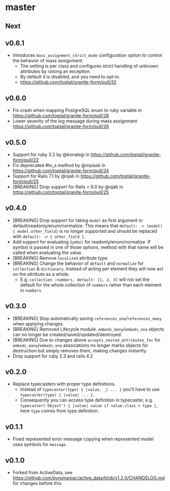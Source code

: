 # master

## Next

## v0.6.1

* Introduces `mass_assignment_strict_mode` configuration option to control the behavior of mass assignment.
  * The setting is per class and configures strict handling of unknown attributes by raising an exception.
  * By default it is disabled, and you need to opt-in.
  * https://github.com/toptal/granite-form/pull/32

## v0.6.0

* Fix crash when mapping PostgreSQL enum to ruby variable in https://github.com/toptal/granite-form/pull/28
* Lower severity of the log message during mass assignment https://github.com/toptal/granite-form/pull/26

## v0.5.0

* Support for ruby 3.2 by @konalegi in https://github.com/toptal/granite-form/pull/22
* Fix deprecated #to_s method by @mpiask in https://github.com/toptal/granite-form/pull/24
* Support for Rails 7.1 by @ojab in https://github.com/toptal/granite-form/pull/25
* [BREAKING] Drop support for Rails < 6.0 by @ojab in https://github.com/toptal/granite-form/pull/25

## v0.4.0

* [BREAKING] Drop support for taking `model` as first argument in default/readonly/enum/normalize. This means that `default: -> (model) { model.other_field}` is no longer supported and should be replaced with `default: -> { other_field }`.
* Add support for evaluating `Symbol` for readonly/enum/normalize. If symbol is passed in one of those options, method with that name will be called when evaluating the value.
* [BREAKING] Remove `localized` attribute type.
* [BREAKING] Change the behavior of `default` and `normalize` for `collection` & `dictionary`. Instead of acting per element they will now act on the attribute as a whole.
  * E.g. `collection :numbers, default: [1, 2, 3]` will not set the default for the whole collection of `numbers` rather than each element in `numbers`.

## v0.3.0

- [BREAKING] Stop automatically saving `references_one`/`references_many` when applying changes.
- [BREAKING] Removed Lifecycle module. `embeds_many`/`embeds_one` objects can no longer be created/saved/updated/destroyed.
- [BREAKING] Due to changes above `accepts_nested_attributes_for` for `embeds_many`/`embeds_one` associations no longer marks objects for destruction but simply removes them, making changes instantly.
- Drop support for ruby 2.3 and rails 4.2

## v0.2.0

- Replace typecasters with proper type definitions.
  - Instead of `typecaster(type) { |value, _| ... }` you'll have to use `typecaster(type) { |value| ... }`.
  - Consequently you can access type definition in typecaster, e.g. `typecaster('Object') { |value| value if value.class < type }`, here `type` comes from type definition.

## v0.1.1

- Fixed represented error message copying when represented model uses symbols for `message`.

## v0.1.0

- Forked from ActiveData, see https://github.com/pyromaniac/active_data/blob/v1.2.0/CHANGELOG.md for changes before this
